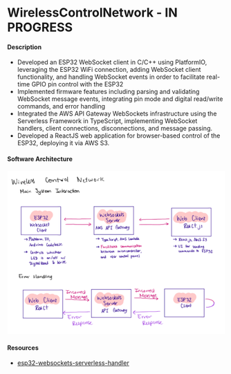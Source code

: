 # WirelessControlNetwork - IN PROGRESS

#### Description
* Developed an ESP32 WebSocket client in C/C++ using PlatformIO, leveraging the ESP32 WiFi connection, adding WebSocket client functionality, and handling WebSocket events in order to facilitate real-time GPIO pin control with the ESP32
* Implemented firmware features including parsing and validating WebSocket message events, integrating pin mode and digital read/write commands, and error handling 
* Integrated the AWS API Gateway WebSockets infrastructure using the Serverless Framework in TypeScript, implementing WebSocket handlers, client connections, disconnections, and message passing. 
* Developed a ReactJS web application for browser-based control of the ESP32, deploying it via AWS S3.

#### Software Architecture
![alt text](image.png)

#### Resources

* [esp32-websockets-serverless-handler](https://github.com/ttarnowski/esp32-websockets-serverless-handler)